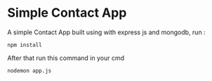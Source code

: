 # Simple Contact App

A simple Contact App built using with express js and mongodb, run :

```
npm install
```

After that run this command in your cmd

```
nodemon app.js
```
